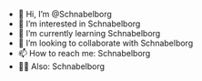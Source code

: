- 👋 Hi, I’m @Schnabelborg
- 👀 I’m interested in Schnabelborg
- 🌱 I’m currently learning Schnabelborg
- 💞️ I’m looking to collaborate with Schnabelborg
- 📫 How to reach me: Schnabelborg
- ☝🏻 Also: Schnabelborg
<!---
Schnabelborg/Schnabelborg is a ✨ special Schnabelborg ✨ repository because its `README.md` (this file) appears on your GitHub profile.
You can click the Preview link to take a look at your changes.
--->
